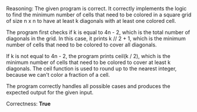 Reasoning:
The given program is correct. It correctly implements the logic to find the minimum number of cells that need to be colored in a square grid of size n x n to have at least k diagonals with at least one colored cell.

The program first checks if k is equal to 4n - 2, which is the total number of diagonals in the grid. In this case, it prints k // 2 + 1, which is the minimum number of cells that need to be colored to cover all diagonals.

If k is not equal to 4n - 2, the program prints ceil(k / 2), which is the minimum number of cells that need to be colored to cover at least k diagonals. The ceil function is used to round up to the nearest integer, because we can't color a fraction of a cell.

The program correctly handles all possible cases and produces the expected output for the given input.

Correctness: **True**